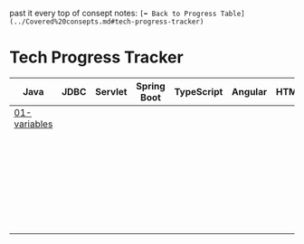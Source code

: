 past it every top of consept notes: `[⬅️ Back to Progress Table](../Covered%20consepts.md#tech-progress-tracker)
`
# Tech Progress Tracker
| Java         | JDBC           | Servlet        | Spring Boot    | TypeScript     | Angular        | HTML         | CSS          | JavaScript     | MySQL         | MongoDB       |
|--------------|----------------|----------------|----------------|----------------|----------------|--------------|--------------|----------------|---------------|---------------|
|   [01-variables](Java-Core/01-Variables-And-Data-Types.md)           |                |                |                |                |                |              |              |                |               |               |
|              |                |                |                |                |                |              |              |                |               |               |
|              |                |                |                |                |                |              |              |                |               |               |
|              |                |                |                |                |                |              |              |                |               |               |
|              |                |                |                |                |                |              |              |                |               |               |
|              |                |                |                |                |                |              |              |                |               |               |
|              |                |                |                |                |                |              |              |                |               |               |
|              |                |                |                |                |                |              |              |                |               |               |
|              |                |                |                |                |                |              |              |                |               |               |
|              |                |                |                |                |                |              |              |                |               |               |
|              |                |                |                |                |                |              |              |                |               |               |
|              |                |                |                |                |                |              |              |                |               |               |
|              |                |                |                |                |                |              |              |                |               |               |
|              |                |                |                |                |                |              |              |                |               |               |
|              |                |                |                |                |                |              |              |                |               |               |
|              |                |                |                |                |                |              |              |                |               |               |
|              |                |                |                |                |                |              |              |                |               |               |
|              |                |                |                |                |                |              |              |                |               |               |
|              |                |                |                |                |                |              |              |                |               |               |
|              |                |                |                |                |                |              |              |                |               |               |
|              |                |                |                |                |                |              |              |                |               |               |
|              |                |                |                |                |                |              |              |                |               |               |
|              |                |                |                |                |                |              |              |                |               |               |
|              |                |                |                |                |                |              |              |                |               |               |
|              |                |                |                |                |                |              |              |                |               |               |
|              |                |                |                |                |                |              |              |                |               |               |
|              |                |                |                |                |                |              |              |                |               |               |
|              |                |                |                |                |                |              |              |                |               |               |
|              |                |                |                |                |                |              |              |                |               |               |
|              |                |                |                |                |                |              |              |                |               |               |
|              |                |                |                |                |                |              |              |                |               |               |
